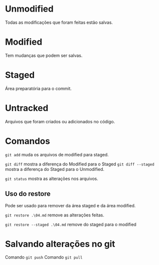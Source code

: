 # Unmodified

Todas as modificações que foram feitas estão salvas.

# Modified

Tem mudanças que podem ser salvas.

# Staged

Área preparatória para o commit.

# Untracked

Arquivos que foram criados ou adicionados no código.

# Comandos
`git add` muda os arquivos de modified para staged.

`git diff` mostra a diferença do Modified para o Staged `git diff --staged` mostra a diferença do Staged para o Unmodified.

`git status` mostra as alterações nos arquivos.

## Uso do restore
Pode ser usado para remover da área staged e da área modified.

`git restore .\04.md` remove as alterações feitas.

`git restore --staged .\04.md` remove do staged para o modified

# Salvando alterações no git

Comando `git push`
Comando `git pull`
